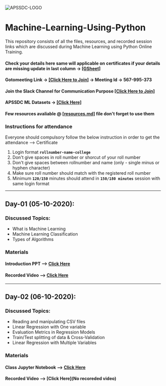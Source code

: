 ![APSSDC-LOGO](https://drive.google.com/uc?export=download&id=15AKQ6_-BixW4K6mL6RPphF5EKXqYF2zj)
# Machine-Learning-Using-Python

This repository consists of all the files, resources, and recorded session links which are discussed during Machine Learning using Python Online Training.

#### Check your details here same will applicable on certificates if your details are missing update in last column  → [[GSheet]](https://docs.google.com/spreadsheets/d/1a9HltVNY4aXfJJ3rlFqmgA_Hn-J9EJ_TwZ3SafqxG00/edit?usp=sharing)

#### Gotomeeting Link → [[Click Here to Join]](https://www.gotomeet.me/apssdcml) → Meeting Id → 567-995-373
#### Join the Slack Channel for Communication Purpose [[Click Here to Join]](https://join.slack.com/t/apssdc-community/shared_invite/zt-hww26l85-kXHPDc7pZ6Jxhx_U4tYsSg)

#### APSSDC ML Datasets → [[Click Here]](https://github.com/AP-State-Skill-Development-Corporation/Datasets)

#### Few resources avaliable @ [[resources.md]](resources.md) file don't forget to use them

### Instructions for attendance

Everyone should compulsory follow the below instruction in order to get the attendance --> Certificate

1. Login format **`rollnumber-name-college`**
2. Don't give spaces in roll number or shorcut of your roll number
3. Don't give spaces between rollnumber and name (only - single minus or hyphen character)
4. Make sure roll number should match with the registered roll number
5. Minimum **`120/150`** minutes should attend in **`150/180 minutes`** session with same login format

<!-----
******************************
Reference purpose follow this below things

1. Commit message format
- For content updation -- Added dayNo discussed content
-For Readme.md file updation --  Updated dayNo content
-For resources.md file updation --  Updated resourceName

2.README.md content

DayNo SampleLessonName (Date)

Discussed Concepts:
1. Topic-1
2. Topic-2

[[DayNo_Notebook_Link]]()
[[DayNo_Recorded_Video_Link]]()
*************************
--->
**********************

## Day-01 (05-10-2020):

### Discussed Topics:
- What is Machine Learning 
- Machine Learning Classification 
- Types of Algorithms
### Materials
#### Introduction PPT --> [Click Here](https://github.com/AP-State-Skill-Development-Corporation/Machine-Learning-Using-Python-EB6/blob/master/Day-01/Copy%20of%20Machine%20Learning%20%20presentation.pdf)<br>

#### Recorded Video --> [Click Here](https://transcripts.gotomeeting.com/#/s/3dd6b5188d1b90f6ede12124fc2ce2dffbdd23f15e3973b887db6de76f2833d8)

-----------------

## Day-02 (06-10-2020):

### Discussed Topics:
- Reading and manipulating CSV files
- Linear Regression with One variable 
- Evaluation Metrics in Regression Models 
- Train/Test splitting of data & Cross-Validation 
- Linear Regression with Multiple Variables

### Materials
#### Class Jupyter Notebook --> [Click Here](https://github.com/AP-State-Skill-Development-Corporation/Machine-Learning-Using-Python-EB6/blob/master/Day-02(06-10-2020)/06-10-2020%20Linear%20Regression.ipynb)<br>

#### Recorded Video --> [Click Here](No recoreded video)
